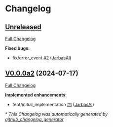 # Changelog

## [Unreleased](https://github.com/OpenVoiceOS/ovos-audio-plugin-mpv/tree/HEAD)

[Full Changelog](https://github.com/OpenVoiceOS/ovos-audio-plugin-mpv/compare/V0.0.0a2...HEAD)

**Fixed bugs:**

- fix/error\_event [\#2](https://github.com/OpenVoiceOS/ovos-audio-plugin-mpv/pull/2) ([JarbasAl](https://github.com/JarbasAl))

## [V0.0.0a2](https://github.com/OpenVoiceOS/ovos-audio-plugin-mpv/tree/V0.0.0a2) (2024-07-17)

[Full Changelog](https://github.com/OpenVoiceOS/ovos-audio-plugin-mpv/compare/8723ac21bf37f164251b16b6cd9d9ee71a6e98e7...V0.0.0a2)

**Implemented enhancements:**

- feat/initial\_implementation [\#1](https://github.com/OpenVoiceOS/ovos-audio-plugin-mpv/pull/1) ([JarbasAl](https://github.com/JarbasAl))



\* *This Changelog was automatically generated by [github_changelog_generator](https://github.com/github-changelog-generator/github-changelog-generator)*
